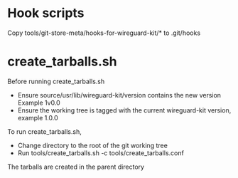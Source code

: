 Hook scripts
============

Copy tools/git-store-meta/hooks-for-wireguard-kit/* to .git/hooks

create_tarballs.sh
==================

Before running create_tarballs.sh
* Ensure source/usr/lib/wireguard-kit/version contains the new version
  Example
  1v0.0
* Ensure the working tree is tagged with the current wireguard-kit version, example 1.0.0

To run create_tarballs.sh,
* Change directory to the root of the git working tree
* Run tools/create_tarballs.sh -c tools/create_tarballs.conf

The tarballs are created in the parent directory
